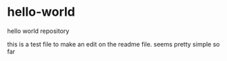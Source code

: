 # hello-world
hello world repository

this is a test file to make an edit on the readme file.
seems pretty simple so far
